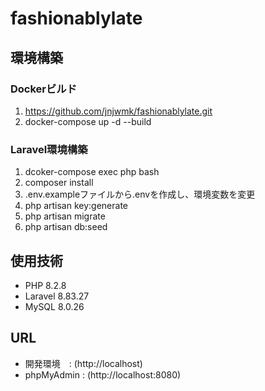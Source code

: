 # fashionablylate
## 環境構築
### Dockerビルド

1. https://github.com/jnjwmk/fashionablylate.git
2. docker-compose up -d --build

### Laravel環境構築

1. dcoker-compose exec php bash
2. composer install
3. .env.exampleファイルから.envを作成し、環境変数を変更
4. php artisan key:generate
5. php artisan migrate
6. php artisan db:seed

## 使用技術
* PHP 8.2.8
* Laravel 8.83.27
* MySQL 8.0.26

## URL
* 開発環境　: (http://localhost)
* phpMyAdmin : (http://localhost:8080)
